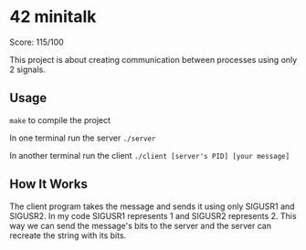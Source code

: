 # 42 minitalk

Score: 115/100

This project is about creating communication between processes using only 2 signals.

## Usage

`make` to compile the project

In one terminal run the server `./server`

In another terminal run the client `./client [server's PID] [your message]`

## How It Works

The client program takes the message and sends it using only SIGUSR1 and SIGUSR2. In my code SIGUSR1 represents 1 and SIGUSR2 represents 2. This way we can send the message's bits to the server and the server can recreate the string with its bits.
